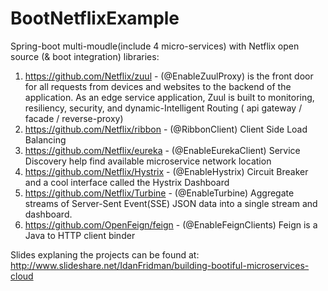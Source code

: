 # BootNetflixExample
Spring-boot multi-moudle(include 4 micro-services) with Netflix 
open source  (& boot integration) libraries:
1. https://github.com/Netflix/zuul - (@EnableZuulProxy) is the front door for all requests from devices and websites to the backend of the   application. As an edge service application, Zuul is built to monitoring, resiliency, security, and dynamic-Intelligent        Routing ( api gateway / facade / reverse-proxy)
2. https://github.com/Netflix/ribbon - (@RibbonClient) Client Side Load Balancing 
3. https://github.com/Netflix/eureka - (@EnableEurekaClient) Service Discovery help find available microservice network location                    
4. https://github.com/Netflix/Hystrix - (@EnableHystrix) Circuit Breaker and a cool interface called the Hystrix Dashboard 
5. https://github.com/Netflix/Turbine - (@EnableTurbine) Aggregate streams of Server-Sent Event(SSE) JSON data into a single stream and dashboard.
6. https://github.com/OpenFeign/feign - (@EnableFeignClients) Feign is a Java to HTTP client binder 

Slides explaning the projects can be found at: 
http://www.slideshare.net/IdanFridman/building-bootiful-microservices-cloud


 
